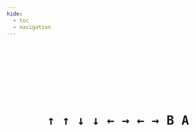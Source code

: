 ```yaml
---
hide:
  - toc
  - navigation
---
```


<!-- Scripts -->
<script src="https://cdn.jsdelivr.net/npm/canvas-confetti@1.9.3/dist/confetti.browser.min.js"></script>
<script src="./resources/konami.js"></script>
<!-- Scripts -->

<br><br><br><br><br><br><br>
<center><h1><kbd>↑ ↑ ↓ ↓ ← → ← → B A</kbd></h1></center>
